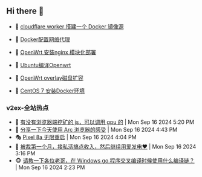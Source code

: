 ## Hi there 👋

<!--
**dkyg666/dkyg666** is a ✨ _special_ ✨ repository because its `README.md` (this file) appears on your GitHub profile.

Here are some ideas to get you started:

- 🔭 I’m currently working on ...
- 🌱 I’m currently learning ...
- 👯 I’m looking to collaborate on ...
- 🤔 I’m looking for help with ...
- 💬 Ask me about ...
- 📫 How to reach me: ...
- 😄 Pronouns: ...
- ⚡ Fun fact: ...
-->

<!-- BLOG-POST-LIST:START -->
- 🦩 [cloudflare worker 搭建一个 Docker 镜像源](http://blog.1996099.xyz/archives/cloudflare-worker-da-jian-yi-ge-docker-jing-xiang-zhan) 

- 🚦 [Docker配置网络代理](http://blog.1996099.xyz/archives/dockerpei-zhi-wang-luo-dai-li) 

- 🫶 [OpenWrt 安装nginx 模块化部署](http://blog.1996099.xyz/archives/openwrt-an-zhuang-nginx-mo-kuai-hua-bu-shu) 

- 🦄 [Ubuntu编译Openwrt](http://blog.1996099.xyz/archives/ubuntuzi-bian-yi-openwrt) 

- 🐻 [OpenWrt overlay磁盘扩容](http://blog.1996099.xyz/archives/openwrt-overlay) 

- 🤖 [CentOS 7 安装Docker环境](http://blog.1996099.xyz/archives/centos-docker) 
<!-- BLOG-POST-LIST:END -->

### v2ex-全站热点
<!-- v2ex:START -->
- 🥸 [有没有浏览器端挖矿的 js，可以调用 gpu 的](https://www.v2ex.com/t/1073396#reply0) | Mon Sep 16 2024 5:20 PM
- 🤗 [分享一下今天使用 Arc 浏览器的感受](https://www.v2ex.com/t/1073394#reply1) | Mon Sep 16 2024 4:43 PM
- 🎭 [Pixel 8a 无限重启](https://www.v2ex.com/t/1073393#reply0) | Mon Sep 16 2024 4:04 PM
- 🥷 [被裁第一个月，接私活搞点收入，然后继续用爱发电❤️](https://www.v2ex.com/t/1073388#reply2) | Mon Sep 16 2024 3:16 PM
- 🐵 [请教一下各位老哥，在 Windows go 程序交叉编译时候使用什么编译链？](https://www.v2ex.com/t/1073381#reply7) | Mon Sep 16 2024 2:23 PM<!-- v2ex:END -->

